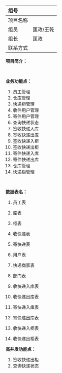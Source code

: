 | 组号     |           |
| :------- | --------- |
| 项目名称 |           |
| 组员     | 匡政/王乾 |
| 组长     | 匡政      |
| 联系方式 |           |

**项目简介：**

​		

**业务功能点：**

1. 员工管理
2. 仓库管理
3. 快递柜管理
4. 收件用户管理
5. 寄件用户管理
6. 查询快递状态
7. 签收快递入库
8. 签收快递出库
9. 签收快递入柜
10. 签收快递出柜
11. 寄件快递入库
12. 寄件快递出库
13. 仓库管理
14. 快递柜管理

​		

**数据表名：**

1. 员工表

2. 库表

3. 柜表

4. 收快递表

5. 寄快递表

6. 用户表

7. 快递商家表

8. 部门表

9. 收快递入库表

10. 收快递出库表

11. 寄快递入库表

12. 寄快递出库表

13. 收快递入柜表

14. 收快递出柜表


**高并发功能点：**

1. 签收快递出柜
2. 查询快递状态
